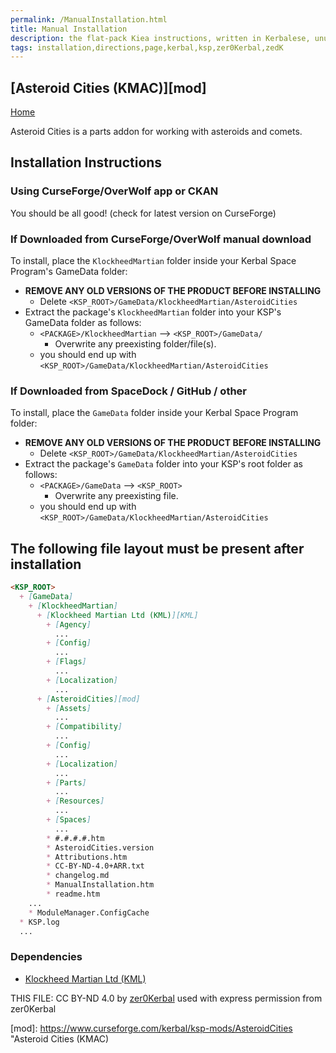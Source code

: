 ```yaml
---
permalink: /ManualInstallation.html
title: Manual Installation
description: the flat-pack Kiea instructions, written in Kerbalese, unusally present
tags: installation,directions,page,kerbal,ksp,zer0Kerbal,zedK
---
```

<!-- ManualInstallation.md v1.0.1.0
Asteroid Cities (KMAC)
created: 13 Apr 2022
updated: 01 Jun 2023

TEMPLATE: ManualInstallation.md v1.1.9.1
created: 01 Feb 2022
updated: 26 Apr 2023

based upon work by Lisias -->
## [Asteroid Cities (KMAC)][mod]

[Home](./index.md)

Asteroid Cities is a parts addon for working with asteroids and comets.

## Installation Instructions

### Using CurseForge/OverWolf app or CKAN

You should be all good! (check for latest version on CurseForge)

### If Downloaded from CurseForge/OverWolf manual download

To install, place the `KlockheedMartian` folder inside your Kerbal Space Program's GameData folder:

* **REMOVE ANY OLD VERSIONS OF THE PRODUCT BEFORE INSTALLING**
  * Delete `<KSP_ROOT>/GameData/KlockheedMartian/AsteroidCities`
* Extract the package's `KlockheedMartian` folder into your KSP's GameData folder as follows:
  * `<PACKAGE>/KlockheedMartian` --> `<KSP_ROOT>/GameData/`
    * Overwrite any preexisting folder/file(s).
  * you should end up with `<KSP_ROOT>/GameData/KlockheedMartian/AsteroidCities`

### If Downloaded from SpaceDock / GitHub / other

To install, place the `GameData` folder inside your Kerbal Space Program folder:

* **REMOVE ANY OLD VERSIONS OF THE PRODUCT BEFORE INSTALLING**
  * Delete `<KSP_ROOT>/GameData/KlockheedMartian/AsteroidCities`
* Extract the package's `GameData` folder into your KSP's root folder as follows:
  * `<PACKAGE>/GameData` --> `<KSP_ROOT>`
    * Overwrite any preexisting file.
  * you should end up with `<KSP_ROOT>/GameData/KlockheedMartian/AsteroidCities`

## The following file layout must be present after installation

```markdown
<KSP_ROOT>
  + [GameData]
    + [KlockheedMartian]
      + [Klockheed Martian Ltd (KML)][KML]
        + [Agency]
          ...
        + [Config]
          ...
        + [Flags]
          ...
        + [Localization]
          ...
      + [AsteroidCities][mod]
        + [Assets]
          ...
        + [Compatibility]
          ...
        + [Config]
          ...
        + [Localization]
          ...
        + [Parts]
          ...
        + [Resources]
          ...
        + [Spaces]
          ...
        * #.#.#.#.htm
        * AsteroidCities.version
        * Attributions.htm
        * CC-BY-ND-4.0+ARR.txt
        * changelog.md
        * ManualInstallation.htm
        * readme.htm
    ...
    * ModuleManager.ConfigCache
  * KSP.log
  ...
```

### Dependencies

* [Klockheed Martian Ltd (KML)][KML]

[KML]: https://forum.kerbalspaceprogram.com/index.php?/topic/207651-* "Klockheed Martian Ltd (KML)"

THIS FILE: CC BY-ND 4.0 by [zer0Kerbal](https://github.com/zer0Kerbal)
  used with express permission from zer0Kerbal

[mod]: https://www.curseforge.com/kerbal/ksp-mods/AsteroidCities "Asteroid Cities (KMAC)
